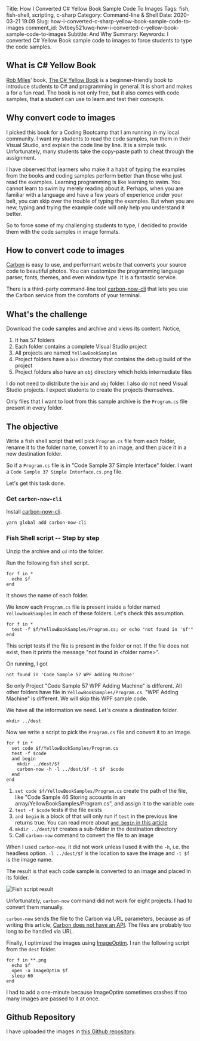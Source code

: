 Title: How I Converted C# Yellow Book Sample Code To Images
Tags: fish, fish-shell, scripting, c-sharp
Category: Command-line & Shell
Date: 2020-03-21 19:09
Slug: how-i-converted-c-sharp-yellow-book-sample-code-to-images
comment_id: 3vtbey521uwq-how-i-converted-c-yellow-book-sample-code-to-images
Subtitle: And Why
Summary:
Keywords: I converted C# Yellow Book sample code to images to force students to type the code samples.

## What is C# Yellow Book

[Rob Miles](https://www.robmiles.com/)' book, [The C# Yellow
Book](https://www.robmiles.com/c-yellow-book) is a beginner-friendly book
to introduce students to C# and programming in general. It is short and makes a
for a fun read. The book is not only free, but it also comes with code samples,
that a student can use to learn and test their concepts.

## Why convert code to images

I picked this book for a Coding Bootcamp that I am running in my local
community. I want my students to read the code samples, run them in their
Visual Studio, and explain the code line by line. It is a simple task. Unfortunately, many students
take the copy-paste path to cheat through the assignment.

I have observed that learners who make it a habit of typing the examples from
the books and coding samples perform better than those who just read the
examples. Learning programming is like learning to swim. You cannot
learn to swim by merely reading about it. Perhaps, when you are familiar with a
language and have a few years of experience under your belt, you can skip over
the trouble of typing the examples. But when you are new, typing and trying the
example code will only help you understand it better.

So to force some of my challenging students to type, I decided to provide them
with the code samples in image formats.

## How to convert code to images

[Carbon](https://carbon.now.sh/) is easy to use, and performant website
that converts your source code to beautiful photos. You can customize the
programming language parser, fonts, themes, and even window type. It is a
fantastic service.

There is a third-party command-line tool [carbon-now-cli](https://github.com/mixn/carbon-now-cli) that lets you use the Carbon service from the comforts of your terminal.

## What's the challenge

Download the code samples and archive and views its content. Notice,

1. It has 57 folders
1. Each folder contains a complete Visual Studio project
1. All projects are named `YellowBookSamples`
1. Project folders have a `bin` directory that contains the debug build of the project
1. Project folders also have an `obj` directory which holds intermediate files

I do not need to distribute the `bin` and `obj` folder. I also do not need Visual Studio projects. I expect students to create the projects themselves.

Only files that I want to loot from this sample archive is the `Program.cs` file present in every folder.

## The objective

Write a fish shell script that will pick `Program.cs` file from each folder, rename it to the folder name, convert it to an image, and then place it in a new destination folder.

So if a `Program.cs` file is in "Code Sample 37 Simple Interface" folder. I want a `Code Sample 37 Simple Interface.cs.png` file.

Let's get this task done.

### Get `carbon-now-cli`

Install [carbon-now-cli](https://github.com/mixn/carbon-now-cli).

```bash
yarn global add carbon-now-cli
```

### Fish Shell script -- Step by step

Unzip the archive and `cd` into the folder.

Run the following fish shell script.

```fish
for f in *
  echo $f
end
```

It shows the name of each folder.

We know each `Program.cs` file is present inside a folder named `YellowBookSamples` in each of these folders. Let's check this assumption.

```fish
for f in *
  test -f $f/YellowBookSamples/Program.cs; or echo "not found in '$f'"
end
```

This script tests if the file is present in the folder or not. If the file does not exist, then it prints the message "not found in &lt;folder name&gt;".

On running, I got

```fish
not found in 'Code Sample 57 WPF Adding Machine'
```

So only Project "Code Sample 57 WPF Adding Machine" is different. All other
folders have file in `YellowBookSamples/Program.cs`. "WPF Adding Machine" is
different. We will skip this WPF sample code.

We have all the information we need. Let's create a destination folder.

```fish
mkdir ../dest
```

Now we write a script to pick the `Program.cs` file and convert it to an image.

```fish
for f in *
  set code $f/YellowBookSamples/Program.cs
  test -f $code
  and begin
    mkdir ../dest/$f
    carbon-now -h -l ../dest/$f -t $f  $code
  end
end
```

1. `set code $f/YellowBookSamples/Program.cs` create the path of the file, like "Code Sample 46 Storing accounts in an array/YellowBookSamples/Program.cs", and assign it to the variable `code`
1. `test -f $code` tests if the file exists
1. `and begin` is a block of that will only run if `test` in the previous line returns true. You can read more about [`and begin` in this article](https://www.oncrashreboot.com/use-exit-status-of-command-in-fish-function#use-and-or-combiners-with-begin)
1. `mkdir ../dest/$f` creates a sub-folder in the destination directory
1. Call `carbon-now` command to convert the file to an image

When I used `carbon-now`, it did not work unless I used it with the `-h`, i.e.
the headless option. `-l ../dest/$f` is the location to save the image and `-t $f` is the image name.

The result is that each code sample is converted to an image and placed in its folder.

![Fish script result](/images/convert-c-sharp-yellow-book-sample-code-to-images.png)

Unfortunately, `carbon-now` command did not work for eight projects. I had to convert them manually.

`carbon-now` sends the file to the Carbon via URL parameters, because as of
writing this article, [Carbon does not have an
API](https://github.com/carbon-app/carbon/issues/210). The files are probably
too long to be handled via URL.

Finally, I optimized the images using [ImageOptim](https://imageoptim.com/mac). I ran the following script from the `dest` folder.

```fish
for f in **.png
  echo $f
  open -a ImageOptim $f
  sleep 60
end
```

I had to add a one-minute because ImageOptim sometimes crashes if too many images are passed to it at once.

## Github Repository

I have uploaded the images in [this Github repository](https://github.com/CodingBootcampPk/c-sharp-yellow-book-code-samples).
